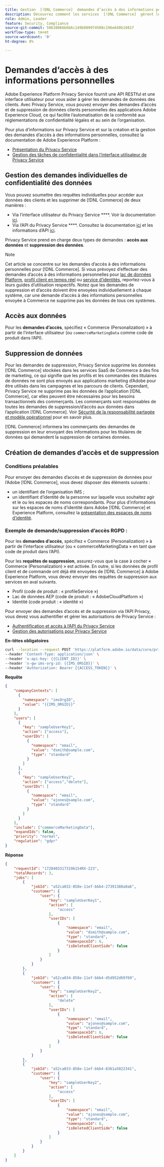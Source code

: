 ```yaml
---
title: Gestion  [!DNL Commerce]  demandes d’accès à des informations personnelles par les services
description: Découvrez comment les services  [!DNL Commerce]  gèrent les demandes d’accès et de suppression de données.
role: Admin, Leader
feature: Security, Compliance
source-git-commit: 50638066b6b6c149b009974508c196e640b1081f
workflow-type: tm+mt
source-wordcount: '0'
ht-degree: 0%

---
```


# Demandes d’accès à des informations personnelles

Adobe Experience Platform Privacy Service fournit une API RESTful et une interface utilisateur pour vous aider à gérer les demandes de données des clients. Avec Privacy Service, vous pouvez envoyer des demandes d’accès et de suppression de données clients personnelles des applications Adobe Experience Cloud, ce qui facilite l’automatisation de la conformité aux réglementations de confidentialité légales et au sein de l’organisation.

Pour plus d’informations sur Privacy Service et sur la création et la gestion des demandes d’accès à des informations personnelles, consultez la documentation de Adobe Experience Platform :

* [Présentation du Privacy Service ](https://experienceleague.adobe.com/en/docs/experience-platform/privacy/home)
* [Gestion des tâches de confidentialité dans l’interface utilisateur de Privacy Service](https://experienceleague.adobe.com/en/docs/experience-platform/privacy/ui/user-guide)

## Gestion des demandes individuelles de confidentialité des données

Vous pouvez soumettre des requêtes individuelles pour accéder aux données des clients et les supprimer de [!DNL Commerce] de deux manières :

* Via l’interface utilisateur du Privacy Service ****. Voir la documentation [ici](https://experienceleague.adobe.com/en/docs/experience-platform/privacy/ui/user-guide#_blank).
* Via l’API du Privacy Service ****. Consultez la documentation [ici](https://developer.adobe.com/experience-platform-apis/references/privacy-service/#_blank) et les informations d’API [ici](https://developer.adobe.com/experience-platform-apis/#_blank).

Privacy Service prend en charge deux types de demandes : **accès aux données** et **suppression des données**.

>[!NOTE]
>
>Cet article se concentre sur les demandes d’accès à des informations personnelles pour [!DNL Commerce]. Si vous prévoyez d’effectuer des demandes d’accès à des informations personnelles pour [lac de données Platform](https://experienceleague.adobe.com/en/docs/experience-platform/catalog/privacy), [profil client en temps réel](https://experienceleague.adobe.com/en/docs/experience-platform/profile/privacy) ou [service d’identités](https://experienceleague.adobe.com/en/docs/experience-platform/identity/privacy), reportez-vous à leurs guides d’utilisation respectifs. Notez que les demandes de suppression et d’accès doivent être envoyées individuellement à chaque système, car une demande d’accès à des informations personnelles envoyée à Commerce ne supprime pas les données de tous ces systèmes.

## Accès aux données

Pour les **demandes d’accès**, spécifiez « Commerce (Personalization) » à partir de l’interface utilisateur (ou `commerceMarketingData` comme code de produit dans l’API).

## Suppression de données

Pour les demandes de suppression, Privacy Service supprime les données [!DNL Commerce] stockées dans les services SaaS de Commerce à des fins de marketing, ce qui signifie que les profils et les commandes des titulaires de données ne sont plus envoyés aux applications marketing d’Adobe pour être utilisés dans les campagnes et les parcours de clients. Cependant, Privacy Service ne supprime pas les données de l’application [!DNL Commerce], car elles peuvent être nécessaires pour les besoins transactionnels des commerçants. Les commerçants sont responsables de toutes les demandes de suppression/d’accès aux données dans l’application [!DNL Commerce]. Voir [Sécurité de la responsabilité partagée et modèle opérationnel](https://experienceleague.adobe.com/en/docs/commerce-operations/security-and-compliance/shared-responsibility) pour en savoir plus.

[!DNL Commerce] informera les commerçants des demandes de suppression en leur envoyant des informations pour les titulaires de données qui demandent la suppression de certaines données.

## Création de demandes d’accès et de suppression

### Conditions préalables

Pour envoyer des demandes d’accès et de suppression de données pour l’Adobe [!DNL Commerce], vous devez disposer des éléments suivants :

* un identifiant de l’organisation IMS ;
* un identifiant d’identité de la personne sur laquelle vous souhaitez agir et le ou les espaces de noms correspondants. Pour plus d’informations sur les espaces de noms d’identité dans Adobe [!DNL Commerce] et Experience Platform, consultez la [ présentation des espaces de noms d’identité](https://experienceleague.adobe.com/fr/docs/experience-platform/identity/features/namespaces).

### Exemple de demande/suppression d’accès RGPD :

Pour les **demandes d’accès**, spécifiez « Commerce (Personalization) » à partir de l’interface utilisateur (ou « commerceMarketingData » en tant que code de produit dans l’API).

Pour les **requêtes de suppression**, assurez-vous que la case à cocher « Commerce (Personalization) » est activée. En outre, si les données de profil client et de commande ont déjà été envoyées de [!DNL Commerce] à Adobe Experience Platform, vous devez envoyer des requêtes de suppression aux services en aval suivants.

* Profil (code de produit : « profileService »)
* Lac de données AEP (code de produit : « AdobeCloudPlatform »)
* Identité (code produit : « identité »)

Pour envoyer des demandes d’accès et de suppression via l’API Privacy, vous devez vous authentifier et gérer les autorisations de Privacy Service :

* [Authentification et accès à l’API du Privacy Service ](https://experienceleague.adobe.com/en/docs/experience-platform/privacy/api/getting-started)
* [Gestion des autorisations pour Privacy Service](https://experienceleague.adobe.com/en/docs/experience-platform/privacy/permissions)

**En-têtes obligatoires**

```bash
curl --location --request POST 'https://platform.adobe.io/data/core/privacy/jobs' \
--header 'Content-Type: application/json' \
--header 'x-api-key: {{CLIENT_ID}}' \
--header 'x-gw-ims-org-id: {{IMS_ORGID}}' \
--header 'Authorization: Bearer {{ACCESS_TOKEN}}' \
```

**Requête**

```json
{
    "companyContexts": [
      {
        "namespace": "imsOrgID",
        "value": "{{IMS_ORGID}}"
      }
    ],
    "users": [
      {
        "key": "sampleUserKey1",
        "action": ["access"],
        "userIDs": [
          {
            "namespace": "email",
            "value": "dsmith@sample.com",
            "type": "standard"
          }
        ]
      },
      {
        "key": "sampleUserKey2",
        "action": ["access","delete"],
        "userIDs": [
          {
            "namespace": "email",
            "value": "ajones@sample.com",
            "type": "standard"
          }
        ]
      }
    ],
    "include": ["commerceMarketingData"],
    "expandIds": false,
    "priority": "normal",
    "regulation": "gdpr"
}
```

**Réponse**

```json
{
    "requestId": "17284033173196154RX-223",
    "totalRecords": 3,
    "jobs": [
        {
            "jobId": "a52ca032-858e-11ef-bbb4-27391388a0a6",
            "customer": {
                "user": {
                    "key": "sampleUserKey1",
                    "action": [
                        "access"
                    ],
                    "userIDs": [
                        {
                            "namespace": "email",
                            "value": "dsmith@sample.com",
                            "type": "standard",
                            "namespaceId": 6,
                            "isDeletedClientSide": false
                        }
                    ]
                }
            }
        },
        {
            "jobId": "a52ca034-858e-11ef-bbb4-d5d952d69769",
            "customer": {
                "user": {
                    "key": "sampleUserKey2",
                    "action": [
                        "delete"
                    ],
                    "userIDs": [
                        {
                            "namespace": "email",
                            "value": "ajones@sample.com",
                            "type": "standard",
                            "namespaceId": 6,
                            "isDeletedClientSide": false
                        }
                    ]
                }
            }
        },
        {
            "jobId": "a52ca033-858e-11ef-bbb4-8361a5022341",
            "customer": {
                "user": {
                    "key": "sampleUserKey2",
                    "action": [
                        "access"
                    ],
                    "userIDs": [
                        {
                            "namespace": "email",
                            "value": "ajones@sample.com",
                            "type": "standard",
                            "namespaceId": 6,
                            "isDeletedClientSide": false
                        }
                    ]
                }
            }
        }
    ]
}
```
